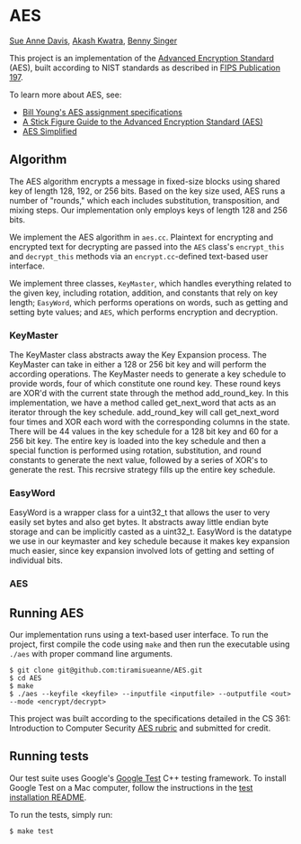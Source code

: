 # AES
[Sue Anne Davis](https://github.com/tiramisueanne), [Akash Kwatra](https://github.com/akashkw), [Benny Singer](https://github.com/bzsinger)

This project is an implementation of the [Advanced Encryption Standard](https://en.wikipedia.org/wiki/Advanced_Encryption_Standard) (AES), built according to NIST standards as described in [FIPS Publication 197](https://nvlpubs.nist.gov/nistpubs/FIPS/NIST.FIPS.197.pdf).

To learn more about AES, see:
* [Bill Young's AES assignment specifications ](https://www.cs.utexas.edu/~byoung/cs361/assignment-aes.html)
* [A Stick Figure Guide to the Advanced Encryption Standard (AES)](http://www.moserware.com/2009/09/stick-figure-guide-to-advanced.html)
* [AES Simplified](https://www.ime.usp.br/~rt/cranalysis/AESSimplified.pdf)

## Algorithm
The AES algorithm encrypts a message in fixed-size blocks using shared key of length 128, 192, or 256 bits. Based on the key size used, AES runs a number of "rounds," which each includes substitution, transposition, and mixing steps. Our implementation only employs keys of length 128 and 256 bits.

We implement the AES algorithm in ```aes.cc```. Plaintext for encrypting and encrypted text for decrypting are passed into the ```AES``` class's ```encrypt_this``` and ```decrypt_this``` methods via an ```encrypt.cc```-defined text-based user interface.

We implement three classes, ```KeyMaster```, which handles everything related to the given key, including rotation, addition, and constants that rely on key length; ```EasyWord```, which performs operations on words, such as getting and setting byte values; and ```AES```, which performs encryption and decryption.

### KeyMaster
The KeyMaster class abstracts away the Key Expansion process. The KeyMaster can take in either a 128 or 256 bit key and will perform the according operations. The KeyMaster needs to generate a key schedule to provide words, four of which constitute one round key. These round keys are XOR'd with the current state through the method add_round_key. In this implementation, we have a method called get_next_word that acts as an iterator through the key schedule. add_round_key will call get_next_word four times and XOR each word with the corresponding columns in the state. There will be 44 values in the key schedule for a 128 bit key and 60 for a 256 bit key. The entire key is loaded into the key schedule and then a special function is performed using rotation, substitution, and round constants to generate the next value, followed by a series of XOR's to generate the rest. This recrsive strategy fills up the entire key schedule.
### EasyWord
EasyWord is a wrapper class for a uint32_t that allows the user to very easily set bytes and also get bytes. It abstracts away little endian byte storage and can be implicitly casted as a uint32_t. EasyWord is the datatype we use in our keymaster and key schedule because it makes key expansion much easier, since key expansion involved lots of getting and setting of individual bits. 

### AES

## Running AES

Our implementation runs using a text-based user interface. To run the project, first compile the code using ```make``` and then run the executable using ```./aes``` with proper command line arguments.
```
$ git clone git@github.com:tiramisueanne/AES.git
$ cd AES
$ make
$ ./aes --keyfile <keyfile> --inputfile <inputfile> --outputfile <out> --mode <encrypt/decrypt>
```

This project was built according to the specifications detailed in the CS 361: Introduction to Computer Security [AES rubric](./misc/aes.pdf) and submitted for credit.

## Running tests

Our test suite uses Google's [Google Test](https://github.com/google/googletest) C++ testing framework. To install Google Test on a Mac computer, follow the instructions in the [test installation README](./misc/test-install.md).

To run the tests, simply run:
```
$ make test
```
